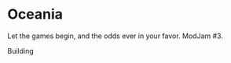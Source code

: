 Oceania
===================

Let the games begin, and the odds ever in your favor. ModJam #3.

Building
